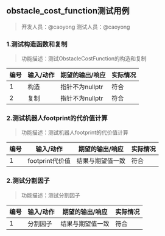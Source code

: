 ## obstacle_cost_function测试用例
> 开发人员：@caoyong 测试人员：@caoyong

### 1.测试构造函数和复制
> 功能描述：测试ObstacleCostFunction的构造和复制

| 编号 | 输入/动作 | 期望的输出/响应 | 实际情况 |
| ---- | --------- | --------------- | -------- |
| 1    | 构造      | 指针不为nullptr | 符合     |
| 2    | 复制      | 指针不为nullptr | 符合     |

### 2.测试机器人footprint的代价值计算
> 功能描述：测试机器人footprint的代价值计算

| 编号 | 输入/动作       | 期望的输出/响应  | 实际情况 |
| ---- | --------------- | ---------------- | -------- |
| 1    | footprint代价值 | 结果与期望值一致 | 符合     |


### 2.测试分割因子
> 功能描述：测试分割因子

| 编号 | 输入/动作 | 期望的输出/响应  | 实际情况 |
| ---- | --------- | ---------------- | -------- |
| 1    | 分割因子  | 结果与期望值一致 | 符合     |